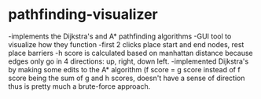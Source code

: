 # pathfinding-visualizer
-implements the Dijkstra's and A* pathfinding algorithms
-GUI tool to visualize how they function
-first 2 clicks place start and end nodes, rest place barriers
-h score is calculated based on manhattan distance because edges only go in 4 directions: up, right, down left. 
-implemented Dijkstra's by making some edits to the A* algorithm (f score = g score instead of f score being the sum of g and h scores, doesn't have a sense of direction thus is pretty much a brute-force approach. 
